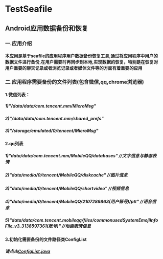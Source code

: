 # TestSeafile
## Android应用数据备份和恢复
### 一.应用介绍
#### 本应用是基于seafile的应用程序用户数据备份恢复工具,通过将应用程序中用户的数据文件进行备份,在用户需要时再同步到本地,实现数据的恢复，特别是在恢复对用户重要的聊天记录或者浏览记录或者媒体文件等的方面有着重要的应用
### 二.应用程序需要备份的文件列表(包含微信,qq,chrome浏览器)
#### 1.微信列表：
##### 1)"/data/data/com.tencent.mm/MicroMsg"
##### 2)"/data/data/com.tencent.mm/shared_prefs" 
##### 3)"/storage/emulated/0/tencent/MicroMsg"
#### 2.qq列表
##### 1)"data/data/com.tencent.mm/MobileQQ/databases"              //文字信息与静态表情
##### 2)"data/media/0/tencent/MobileQQ/diskcache"                  //图片信息
##### 3)"data/media/0/tencent/MobileQQ/shortvideo"                 //视频信息
##### 4)"data/media/0/tencent/MobileQQ/2107289863(用户账号)/ptt"   //语音信息
##### 5)"data/data/com.tencent.mobileqq/files/commonusedSystemEmojiInfoFile_v3_3138597361(账号)"   //动画表情信息
#### 3.初始化需要备份的文件路径类ConfigList
##### 请点击[ConfigList.java](https://github.com/hchong1231/TestSeafile/blob/master/testseafile/src/main/java/com/hersch/testseafile/files/ConfigList.java)
